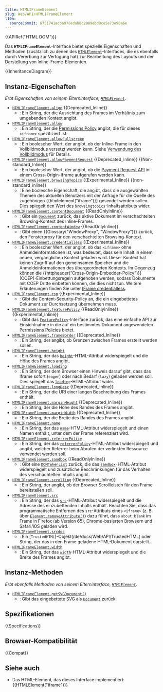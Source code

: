 ```yaml
---
title: HTMLIFrameElement
slug: Web/API/HTMLIFrameElement
l10n:
  sourceCommit: 6751741acba978edab8c2889ebd9ce5e73e90a6e
---
```


{{APIRef("HTML DOM")}}

Das **`HTMLIFrameElement`**-Interface bietet spezielle Eigenschaften und Methoden (zusätzlich zu denen des [`HTMLElement`](/de/docs/Web/API/HTMLElement)-Interfaces, die es ebenfalls durch Vererbung zur Verfügung hat) zur Bearbeitung des Layouts und der Darstellung von Inline-Frame-Elementen.

{{InheritanceDiagram}}

## Instanz-Eigenschaften

_Erbt Eigenschaften von seinem Elterninterface, [`HTMLElement`](/de/docs/Web/API/HTMLElement)_.

- [`HTMLIFrameElement.align`](/de/docs/Web/API/HTMLIFrameElement/align) {{Deprecated_Inline}}
  - : Ein String, der die Ausrichtung des Frames im Verhältnis zum umgebenden Kontext angibt.
- [`HTMLIFrameElement.allow`](/de/docs/Web/API/HTMLIFrameElement/allow)
  - : Ein String, der die [Permissions Policy](/de/docs/Web/HTTP/Guides/Permissions_Policy) angibt, die für dieses `<iframe>` spezifiziert ist.
- [`HTMLIFrameElement.allowFullscreen`](/de/docs/Web/API/HTMLIFrameElement/allowFullscreen)
  - : Ein boolescher Wert, der angibt, ob der Inline-Frame in den Vollbildmodus versetzt werden kann. Siehe [Verwendung des Vollbildmodus](/de/docs/Web/API/Fullscreen_API) für Details.
- [`HTMLIFrameElement.allowPaymentRequest`](/de/docs/Web/API/HTMLIFrameElement/allowPaymentRequest) {{Deprecated_Inline}} {{Non-standard_Inline}}
  - : Ein boolescher Wert, der angibt, ob die [Payment Request API](/de/docs/Web/API/Payment_Request_API) in einem Cross-Origin-Iframe aufgerufen werden kann.
- [`HTMLIFrameElement.browsingTopics`](/de/docs/Web/API/HTMLIFrameElement/browsingTopics) {{Experimental_Inline}} {{non-standard_inline}}
  - : Eine boolesche Eigenschaft, die angibt, dass die ausgewählten Themen des aktuellen Benutzers mit der Anfrage für die Quelle des zugehörigen {{htmlelement("iframe")}} gesendet werden sollen. Dies spiegelt den Wert des `browsingtopics`-Inhaltsattributs wider.
- [`HTMLIFrameElement.contentDocument`](/de/docs/Web/API/HTMLIFrameElement/contentDocument) {{ReadOnlyInline}}
  - : Gibt ein [`Document`](/de/docs/Web/API/Document) zurück, das aktive Dokument im verschachtelten Browsing-Kontext des Inline-Frames.
- [`HTMLIFrameElement.contentWindow`](/de/docs/Web/API/HTMLIFrameElement/contentWindow) {{ReadOnlyInline}}
  - : Gibt einen {{Glossary("WindowProxy", "WindowProxy")}} zurück, den Fensterproxy für den verschachtelten Browsing-Kontext.
- [`HTMLIFrameElement.credentialless`](/de/docs/Web/API/HTMLIFrameElement/credentialless) {{Experimental_Inline}}
  - : Ein boolescher Wert, der angibt, ob das `<iframe>` ohne Anmeldeinformationen ist, was bedeutet, dass sein Inhalt in einem neuen, vergänglichen Kontext geladen wird. Dieser Kontext hat keinen Zugriff auf den gemeinsamen Speicher und die Anmeldeinformationen des übergeordneten Kontexts. Im Gegenzug können die {{httpheader("Cross-Origin-Embedder-Policy")}} (COEP)-Einbettungsregeln aufgehoben werden, sodass Dokumente mit COEP Dritte einbetten können, die dies nicht tun. Weitere Erläuterungen finden Sie unter [IFrame credentialless](/de/docs/Web/Security/IFrame_credentialless).
- [`HTMLIFrameElement.csp`](/de/docs/Web/API/HTMLIFrameElement/csp) {{Experimental_Inline}}
  - : Gibt die Content-Security-Policy an, die ein eingebettetes Dokument zur Durchsetzung übernehmen muss.
- [`HTMLIFrameElement.featurePolicy`](/de/docs/Web/API/HTMLIFrameElement/featurePolicy) {{ReadOnlyInline}} {{Experimental_Inline}}
  - : Gibt das [`FeaturePolicy`](/de/docs/Web/API/FeaturePolicy)-Interface zurück, das eine einfache API zur Einsichtnahme in die auf ein bestimmtes Dokument angewendeten [Permissions Policies](/de/docs/Web/HTTP/Guides/Permissions_Policy) bietet.
- [`HTMLIFrameElement.frameBorder`](/de/docs/Web/API/HTMLIFrameElement/frameBorder) {{Deprecated_Inline}}
  - : Ein String, der angibt, ob Grenzen zwischen Frames erstellt werden sollen.
- [`HTMLIFrameElement.height`](/de/docs/Web/API/HTMLIFrameElement/height)
  - : Ein String, der das [`height`](/de/docs/Web/HTML/Reference/Elements/iframe#height)-HTML-Attribut widerspiegelt und die Höhe des Frames angibt.
- [`HTMLIFrameElement.loading`](/de/docs/Web/API/HTMLIFrameElement/loading)
  - : Ein String, der dem Browser einen Hinweis darauf gibt, dass das Iframe sofort (`eager`) oder nach Bedarf (`lazy`) geladen werden soll.
    Dies spiegelt das [`loading`](/de/docs/Web/HTML/Reference/Elements/iframe#loading)-HTML-Attribut wider.
- [`HTMLIFrameElement.longDesc`](/de/docs/Web/API/HTMLIFrameElement/longDesc) {{Deprecated_Inline}}
  - : Ein String, der die URI einer langen Beschreibung des Frames enthält.
- [`HTMLIFrameElement.marginHeight`](/de/docs/Web/API/HTMLIFrameElement/marginHeight) {{Deprecated_Inline}}
  - : Ein String, der die Höhe des Randes des Frames angibt.
- [`HTMLIFrameElement.marginWidth`](/de/docs/Web/API/HTMLIFrameElement/marginWidth) {{Deprecated_Inline}}
  - : Ein String, der die Breite des Randes des Frames angibt.
- [`HTMLIFrameElement.name`](/de/docs/Web/API/HTMLIFrameElement/name)
  - : Ein String, der das [`name`](/de/docs/Web/HTML/Reference/Elements/iframe#name)-HTML-Attribut widerspiegelt und einen Namen enthält, unter dem der Frame referenziert wird.
- [`HTMLIFrameElement.referrerPolicy`](/de/docs/Web/API/HTMLIFrameElement/referrerPolicy)
  - : Ein String, der das [`referrerPolicy`](/de/docs/Web/HTML/Reference/Elements/iframe#referrerpolicy)-HTML-Attribut widerspiegelt und angibt, welcher Referrer beim Abrufen der verlinkten Ressource verwendet werden soll.
- [`HTMLIFrameElement.sandbox`](/de/docs/Web/API/HTMLIFrameElement/sandbox) {{ReadOnlyInline}}
  - : Gibt eine [`DOMTokenList`](/de/docs/Web/API/DOMTokenList) zurück, die das [`sandbox`](/de/docs/Web/HTML/Reference/Elements/iframe#sandbox)-HTML-Attribut widerspiegelt und zusätzliche Beschränkungen für das Verhalten des verschachtelten Inhalts angibt.
- [`HTMLIFrameElement.scrolling`](/de/docs/Web/API/HTMLIFrameElement/scrolling) {{Deprecated_Inline}}
  - : Ein String, der angibt, ob der Browser Scrollleisten für den Frame bereitstellen soll.
- [`HTMLIFrameElement.src`](/de/docs/Web/API/HTMLIFrameElement/src)
  - : Ein String, der das [`src`](/de/docs/Web/HTML/Reference/Elements/iframe#src)-HTML-Attribut widerspiegelt und die Adresse des einzubettenden Inhalts enthält. Beachten Sie, dass das programmatische Entfernen des `src`-Attributs eines `<iframe>` (z. B. über [`Element.removeAttribute()`](/de/docs/Web/API/Element/removeAttribute)) dazu führt, dass `about:blank` im Frame in Firefox (ab Version 65), Chrome-basierten Browsern und Safari/iOS geladen wird.
- [`HTMLIFrameElement.srcdoc`](/de/docs/Web/API/HTMLIFrameElement/srcdoc)
  - : Ein [`TrustedHTML`]-Objekt(/de/docs/Web/API/TrustedHTML) oder String, der das in den Frame geladene HTML-Dokument darstellt.
- [`HTMLIFrameElement.width`](/de/docs/Web/API/HTMLIFrameElement/width)
  - : Ein String, der das [`width`](/de/docs/Web/HTML/Reference/Elements/iframe#width)-HTML-Attribut widerspiegelt und die Breite des Frames angibt.

## Instanz-Methoden

_Erbt ebenfalls Methoden von seinem Elterninterface, [`HTMLElement`](/de/docs/Web/API/HTMLElement)._

- [`HTMLIFrameElement.getSVGDocument()`](/de/docs/Web/API/HTMLIFrameElement/getSVGDocument)
  - : Gibt das eingebettete SVG als [`Document`](/de/docs/Web/API/Document) zurück.

## Spezifikationen

{{Specifications}}

## Browser-Kompatibilität

{{Compat}}

## Siehe auch

- Das HTML-Element, das dieses Interface implementiert: {{HTMLElement("iframe")}}
